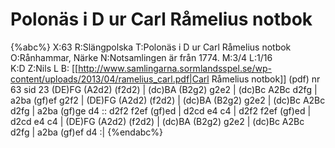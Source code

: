 # Polonäs i D ur Carl Råmelius notbok

{%abc%}
X:63
R:Slängpolska
T:Polonäs i D ur Carl Råmelius notbok
O:Rånhammar, Närke
N:Notsamlingen är från 1774.
M:3/4
L:1/16  
K:D
Z:Nils L 
B: [[http://www.samlingarna.sormlandsspel.se/wp-content/uploads/2013/04/ramelius_carl.pdf|Carl Råmelius notbok]] (pdf) nr 63 sid 23
(DE)FG (A2d2) (f2d2) | (dc)BA (B2g2) g2e2 | (dc)Bc A2Bc d2fg | a2ba (gf)ef g2f2 |
(DE)FG (A2d2) (f2d2) | (dc)BA (B2g2) g2e2 | (dc)Bc A2Bc d2fg | a2ba (gf)ge d4 ::
d2f2 f2ef (gf)ed | d2cd e4 c4 | d2f2 f2ef (gf)ed | d2cd e4 c4 | 
(DE)FG (A2d2) (f2d2) | (dc)BA (B2g2) g2e2 | (dc)Bc A2Bc d2fg | a2ba (gf)ef d4 :|
{%endabc%}
